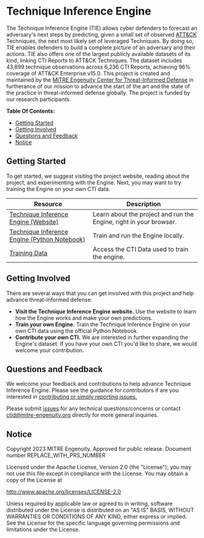 # Technique Inference Engine

The Technique Inference Engine (TIE) allows cyber defenders to forecast an adversary's next steps by predicting, given a small set of observed [ATT&CK](https://attack.mitre.org/) Techniques, the next most likely set of leveraged Techniques. By doing so, TIE enables defenders to build a complete picture of an adversary and their actions. TIE also offers one of the largest publicly available datasets of its kind, linking CTI Reports to ATT&CK Techniques. The dataset includes 43,899 technique observations across 6,236 CTI Reports, achieving 96% coverage of ATT&CK Enterprise v15.0. This project is created and maintained by the [MITRE Engenuity Center for Threat-Informed Defense](https://mitre-engenuity.org/cybersecurity/center-for-threat-informed-defense/) in furtherance of our mission to advance the start of the art and the state of the practice in threat-informed defense globally. The project is funded by our research participants.

**Table Of Contents:**

- [Getting Started](#getting-started)
- [Getting Involved](#getting-involved)
- [Questions and Feedback](#questions-and-feedback)
- [Notice](#notice)

## Getting Started

To get started, we suggest visiting the project website, reading about the project, and experimenting with the Engine. Next, you may want to try training the Engine on your own CTI data.

| Resource                                                                                                                         | Description                                                        |
| -------------------------------------------------------------------------------------------------------------------------------- | ------------------------------------------------------------------ |
| [Technique Inference Engine (Website)](https://center-for-threat-informed-defense.github.io/technique-inference-engine/)         | Learn about the project and run the Engine, right in your browser. |
| [Technique Inference Engine (Python Notebook)](https://center-for-threat-informed-defense.github.io/technique-inference-engine/) | Train and run the Engine locally.                                  |
| [Training Data](https://github.com/center-for-threat-informed-defense/technique-inference-engine/tree/main/data)                 | Access the CTI Data used to train the engine.                      |

## Getting Involved

There are several ways that you can get involved with this project and help
advance threat-informed defense:

- **Visit the Technique Inference Engine website.** Use the website to learn how the Engine works and make your own predictions.
- **Train your own Engine.** Train the Technique Inference Engine on your own CTI data using the official Python Notebook.
- **Contribute your own CTI.** We are interested in further expanding the Engine's dataset. If you have your own CTI you'd like to share, we would welcome your contribution.

## Questions and Feedback

We welcome your feedback and contributions to help advance
Technique Inference Engine. Please see the guidance for contributors if are you
interested in [contributing or simply reporting issues.](/CONTRIBUTING.md)

Please submit
[issues](https://github.com/center-for-threat-informed-defense/technique-inference-engine/issues) for
any technical questions/concerns or contact
[ctid@mitre-engenuity.org](mailto:ctid@mitre-engenuity.org?subject=subject=Question%20about%20technique-inference-engine)
directly for more general inquiries.

## Notice

<!-- TODO Add PRS prior to publication. -->

Copyright 2023 MITRE Engenuity. Approved for public release. Document number REPLACE_WITH_PRS_NUMBER

Licensed under the Apache License, Version 2.0 (the "License"); you may not use this
file except in compliance with the License. You may obtain a copy of the License at

http://www.apache.org/licenses/LICENSE-2.0

Unless required by applicable law or agreed to in writing, software distributed under
the License is distributed on an "AS IS" BASIS, WITHOUT WARRANTIES OR CONDITIONS OF ANY
KIND, either express or implied. See the License for the specific language governing
permissions and limitations under the License.
